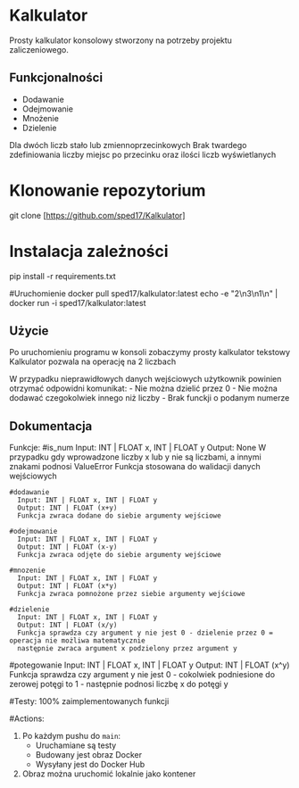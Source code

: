 # Kalkulator
Prosty kalkulator konsolowy stworzony na potrzeby projektu zaliczeniowego.

## Funkcjonalności
- Dodawanie
- Odejmowanie
- Mnożenie
- Dzielenie

Dla dwóch liczb stało lub zmiennoprzecinkowych
Brak twardego zdefiniowania liczby miejsc po przecinku oraz ilości liczb wyświetlanych

# Klonowanie repozytorium
git clone [https://github.com/sped17/Kalkulator]

# Instalacja zależności
pip install -r requirements.txt

#Uruchomienie
docker pull sped17/kalkulator:latest
echo -e "2\n3\n1\n" | docker run -i sped17/kalkulator:latest

## Użycie
  Po uruchomieniu programu w konsoli zobaczymy prosty kalkulator tekstowy
  Kalkulator pozwala na operację na 2 liczbach 

  W przypadku nieprawidłowych danych wejściowych użytkownik powinien otrzymać odpowidni komunikat:
    - Nie można dzielić przez 0
    - Nie można dodawać czegokolwiek innego niż liczby 
    - Brak funckji o podanym numerze 

## Dokumentacja
  Funkcje:
    #is_num
      Input: INT | FLOAT x, INT | FLOAT y
      Output: None
      W przypadku gdy wprowadzone liczby x lub y nie są liczbami, a innymi znakami podnosi ValueError
      Funkcja stosowana do walidacji danych wejściowych
      
    #dodawanie
      Input: INT | FLOAT x, INT | FLOAT y
      Output: INT | FLOAT (x+y)
      Funkcja zwraca dodane do siebie argumenty wejściowe

    #odejmowanie
      Input: INT | FLOAT x, INT | FLOAT y
      Output: INT | FLOAT (x-y)
      Funkcja zwraca odjęte do siebie argumenty wejściowe

    #mnozenie
      Input: INT | FLOAT x, INT | FLOAT y
      Output: INT | FLOAT (x*y)
      Funkcja zwraca pomnożone przez siebie argumenty wejściowe

    #dzielenie
      Input: INT | FLOAT x, INT | FLOAT y
      Output: INT | FLOAT (x/y)
      Funkcja sprawdza czy argument y nie jest 0 - dzielenie przez 0 = operacja nie możliwa matematycznie
      następnie zwraca argument x podzielony przez argument y 
      
  #potegowanie
      Input: INT | FLOAT x, INT | FLOAT y
      Output: INT | FLOAT (x^y)
      Funkcja sprawdza czy argument y nie jest 0 - cokolwiek podniesione do zerowej potęgi to 1 - następnie
      podnosi liczbę x do potęgi y
      
  #Testy:
    100% zaimplementowanych funkcji 

  #Actions:  
1. Po każdym pushu do `main`:
   - Uruchamiane są testy
   - Budowany jest obraz Docker
   - Wysyłany jest do Docker Hub
2. Obraz można uruchomić lokalnie jako kontener

    
